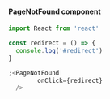 #### PageNotFound component

```js
import React from 'react'

const redirect = () => {
  console.log('#redirect')
}

;<PageNotFound
        onClick={redirect}
  />

```